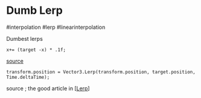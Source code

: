 # Dumb Lerp

#interpolation #lerp #linearinterpolation

Dumbest lerps

    x+= (target -x) * .1f;

[source](https://youtu.be/Fy0aCDmgnxg)

    transform.position = Vector3.Lerp(transform.position, target.position, Time.deltaTime);

source ; the good article in [[Lerp]]

[//begin]: # "Autogenerated link references for markdown compatibility"
[Lerp]: Lerp.md "Lerp"
[//end]: # "Autogenerated link references"
